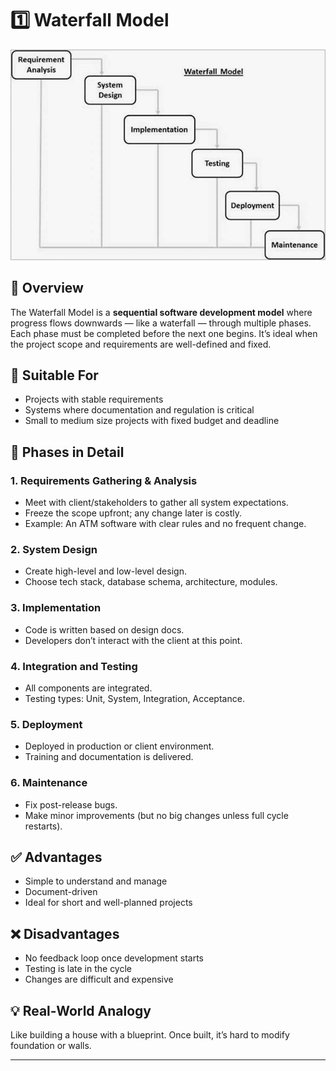 # 1️⃣ Waterfall Model

![Waterfall Model](https://github.com/ashutoshSnj/SDL-img/blob/main/sdlc_waterfall_model.jpg)

## 📌 Overview
The Waterfall Model is a **sequential software development model** where progress flows downwards — like a waterfall — through multiple phases. Each phase must be completed before the next one begins. It’s ideal when the project scope and requirements are well-defined and fixed.

## 🧱 Suitable For
- Projects with stable requirements
- Systems where documentation and regulation is critical
- Small to medium size projects with fixed budget and deadline

## 🔁 Phases in Detail

### 1. Requirements Gathering & Analysis
- Meet with client/stakeholders to gather all system expectations.
- Freeze the scope upfront; any change later is costly.
- Example: An ATM software with clear rules and no frequent change.

### 2. System Design
- Create high-level and low-level design.
- Choose tech stack, database schema, architecture, modules.

### 3. Implementation
- Code is written based on design docs.
- Developers don’t interact with the client at this point.

### 4. Integration and Testing
- All components are integrated.
- Testing types: Unit, System, Integration, Acceptance.

### 5. Deployment
- Deployed in production or client environment.
- Training and documentation is delivered.

### 6. Maintenance
- Fix post-release bugs.
- Make minor improvements (but no big changes unless full cycle restarts).

## ✅ Advantages
- Simple to understand and manage
- Document-driven
- Ideal for short and well-planned projects

## ❌ Disadvantages
- No feedback loop once development starts
- Testing is late in the cycle
- Changes are difficult and expensive

## 💡 Real-World Analogy
Like building a house with a blueprint. Once built, it’s hard to modify foundation or walls.

---
